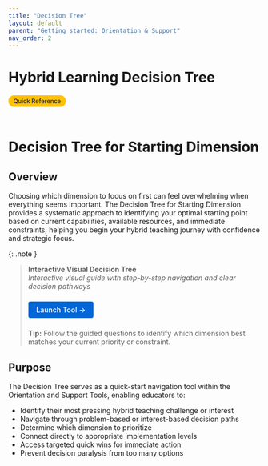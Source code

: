 ```yaml
---
title: "Decision Tree"
layout: default
parent: "Getting started: Orientation & Support"
nav_order: 2
---
```


# Hybrid Learning Decision Tree

<span style="background: #ffc107; color: #1a202c; padding: 4px 10px; border-radius: 16px; font-size: 12px; font-weight: 500; white-space: nowrap; display: inline-block; margin-bottom: 24px;">Quick Reference</span>

# Decision Tree for Starting Dimension

## Overview
Choosing which dimension to focus on first can feel overwhelming when everything seems important. The Decision Tree for Starting Dimension provides a systematic approach to identifying your optimal starting point based on current capabilities, available resources, and immediate constraints, helping you begin your hybrid teaching journey with confidence and strategic focus.



{: .note }
> **Interactive Visual Decision Tree**  
> *Interactive visual guide with step-by-step navigation and clear decision pathways*
>
> <a href="/assets/tools/hybrid-learning-decision-tree-starting-dimension-visual.html" style="display: inline-block; background: #0366d6; color: white; padding: 8px 16px; text-decoration: none; border-radius: 4px; font-weight: 500; margin: 8px 0; font-size: 14px;">
> Launch Tool →
> </a>
>
> **Tip:** Follow the guided questions to identify which dimension best matches your current priority or constraint.

## Purpose
The Decision Tree serves as a quick-start navigation tool within the Orientation and Support Tools, enabling educators to:

- Identify their most pressing hybrid teaching challenge or interest
- Navigate through problem-based or interest-based decision paths
- Determine which dimension to prioritize
- Connect directly to appropriate implementation levels
- Access targeted quick wins for immediate action
- Prevent decision paralysis from too many options





